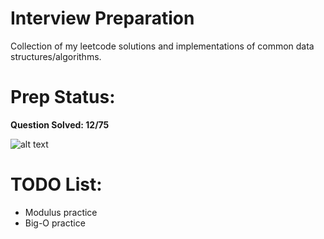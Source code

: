 # Interview Preparation
Collection of my leetcode solutions and implementations of common data structures/algorithms.

# Prep Status: 

**Question Solved: 12/75**

![alt text](http://progressed.io/bar/16 "Completion Percentage") 

# TODO List:
* Modulus practice
* Big-O practice
